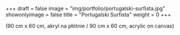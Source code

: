 +++
draft = false
image = "img/portfolio/portugalski-surfista.jpg"
showonlyimage = false
title = "Portugalski Surfista"
weight = 0
+++

(90 cm x 60 cm, akryl na płótnie / 90 cm x 60 cm, acrylic on canvas)